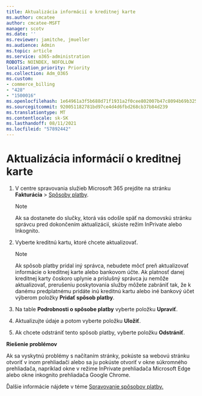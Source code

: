 ```yaml
---
title: Aktualizácia informácií o kreditnej karte
ms.author: cmcatee
author: cmcatee-MSFT
manager: scotv
ms.date: ''
ms.reviewer: jamitche, jmueller
ms.audience: Admin
ms.topic: article
ms.service: o365-administration
ROBOTS: NOINDEX, NOFOLLOW
localization_priority: Priority
ms.collection: Adm_O365
ms.custom:
- commerce_billing
- "428"
- "1500016"
ms.openlocfilehash: 1e64961a3f5b688d71f1931a2f0cee802007b47c8094b69b325a1d1e123c8dbe
ms.sourcegitcommit: 920051182781bd97ce4d4d6fbd268cb37b84d239
ms.translationtype: MT
ms.contentlocale: sk-SK
ms.lasthandoff: 08/11/2021
ms.locfileid: "57892442"
---
```

# <a name="update-credit-card-information"></a>Aktualizácia informácií o kreditnej karte

1. V centre spravovania služieb Microsoft 365 prejdite na stránku **Fakturácia** \> [ Spôsoby platby](https://go.microsoft.com/fwlink/p/?linkid=2018806).

    > [!NOTE]
    > Ak sa dostanete do slučky, ktorá vás odošle späť na domovskú stránku správcu pred dokončením aktualizácií, skúste režim InPrivate alebo Inkognito.
  
2. Vyberte kreditnú kartu, ktoré chcete aktualizovať.

    > [!NOTE]
    > Ak spôsob platby pridal iný správca, nebudete môcť preň aktualizovať informácie o kreditnej karte alebo bankovom účte. Ak platnosť danej kreditnej karty čoskoro uplynie a príslušný správca ju nemôže aktualizovať, prerušeniu poskytovania služby môžete zabrániť tak, že k danému predplatnému pridáte inú kreditnú kartu alebo iné bankový účet výberom položky **Pridať spôsob platby**.
  
3. Na table **Podrobnosti o spôsobe platby** vyberte položku **Upraviť**.

4. Aktualizujte údaje a potom vyberte položku **Uložiť**.

5. Ak chcete odstrániť tento spôsob platby, vyberte položku **Odstrániť**.

**Riešenie problémov**

Ak sa vyskytnú problémy s načítaním stránky, pokúste sa webovú stránku otvoriť v inom prehliadači alebo sa ju pokúste otvoriť v okne súkromného prehliadača, napríklad okne v režime InPrivate prehliadača Microsoft Edge alebo okne inkognito prehliadača Google Chrome. 

Ďalšie informácie nájdete v téme [Spravovanie spôsobov platby.](https://docs.microsoft.com/microsoft-365/commerce/billing-and-payments/manage-payment-methods)